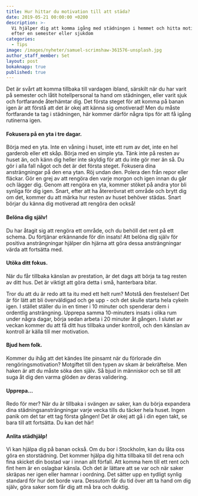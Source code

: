 ```yaml
---
title: Hur hittar du motivation till att städa?
date: 2019-05-21 00:00:00 +0200
description: >-
  Vi hjälper dig att komma igång med städningen i hemmet och hitta motivation
  efter en semester eller sjukdom
categories:
  - Tips
image: /images/nyheter/samuel-scrimshaw-361576-unsplash.jpg
author_staff_member: Set
layout: post
bokaknapp: true
published: true
---
```


Det &auml;r sv&aring;rt att komma tillbaka till vardagen ibland, s&auml;rskilt n&auml;r du har varit p&aring; semester och l&aring;tit hotellpersonal ta hand om st&auml;dningen, eller varit sjuk och fortfarande &aring;terh&auml;mtar dig. Det f&ouml;rsta steget f&ouml;r att komma p&aring; banan igen &auml;r att f&ouml;rst&aring; att det &auml;r okej att k&auml;nna sig omotiverad\! Men du m&aring;ste fortfarande ta tag i st&auml;dningen, h&auml;r kommer d&auml;rf&ouml;r n&aring;gra tips f&ouml;r att f&aring; ig&aring;ng rutinerna igen.

#### Fokusera p&aring; en yta i tre dagar.

B&ouml;rja med en yta. Inte en v&aring;ning i huset, inte ett rum av det, inte en hel garderob eller ett sk&aring;p. B&ouml;rja med en simple yta. T&auml;nk inte p&aring; resten av huset &auml;n, och k&auml;nn dig heller inte skyldig f&ouml;r att du inte g&ouml;r mer &auml;n s&aring;. Du g&ouml;r i alla fall n&aring;got och det &auml;r det f&ouml;rsta steget. Fokusera dina anstr&auml;ngningar p&aring; den ena ytan. R&ouml;j undan den. Polera den fr&aring;n repor eller fl&auml;ckar. G&ouml;r en grej av att reng&ouml;ra den varje morgon och igen innan du g&aring;r och l&auml;gger dig. Genom att reng&ouml;ra en yta, kommer st&ouml;ket p&aring; andra ytor bli synliga f&ouml;r dig igen. Snart, efter att ha &aring;terer&ouml;vrat ett omr&aring;de och brytt dig om det, kommer du att m&auml;rka hur resten av huset beh&ouml;ver st&auml;das. Snart b&ouml;rjar du k&auml;nna dig motiverad att reng&ouml;ra den ocks&aring;\!

#### Bel&ouml;na dig sj&auml;lv\!

Du har &aring;tagit sig att reng&ouml;ra ett omr&aring;de, och du beh&ouml;ll det rent p&aring; ett schema. Du f&ouml;rtj&auml;nar erk&auml;nnande f&ouml;r din insats\! Att bel&ouml;na dig sj&auml;lv f&ouml;r positiva anstr&auml;ngningar hj&auml;lper din hj&auml;rna att g&ouml;ra dessa anstr&auml;ngningar v&auml;rda att forts&auml;tta med.

#### Ut&ouml;ka ditt fokus.

N&auml;r du f&aring;r tillbaka k&auml;nslan av prestation, &auml;r det dags att b&ouml;rja ta tag resten av ditt hus. Det &auml;r viktigt att g&ouml;ra detta i sm&aring;, hanterbara bitar.

Tror du att du &auml;r redo att ta itu med ett helt rum? Motst&aring; den frestelsen\! Det &auml;r f&ouml;r l&auml;tt att bli &ouml;verv&auml;ldigad och ge upp - och det skulle starta hela cykeln igen. I st&auml;llet st&auml;ller du in en timer i 10 minuter och spenderar dem i ordentlig anstr&auml;ngning. Upprepa samma 10-minuters insats i olika rum under n&aring;gra dagar, b&ouml;rja sedan arbeta i 20 minuter &aring;t g&aring;ngen. I slutet av veckan kommer du att f&aring; ditt hus tillbaka under kontroll, och den k&auml;nslan av kontroll &auml;r k&auml;lla till mer motivation.

#### Bjud hem folk.

Kommer du ih&aring;g att det k&auml;ndes lite pinsamt n&auml;r du f&ouml;rlorade din reng&ouml;ringsmotivation? Motgiftet till den typen av skam &auml;r bekr&auml;ftelse. Men haken &auml;r att du m&aring;ste s&ouml;ka den sj&auml;lv. S&aring; bjud in m&auml;nniskor och se till att suga &aring;t dig den varma gl&ouml;den av deras validering.

#### Upprepa...

Redo f&ouml;r mer? N&auml;r du &auml;r tillbaka i sv&auml;ngen av saker, kan du b&ouml;rja expandera dina st&auml;dningsanstr&auml;ngningar varje vecka tills du t&auml;cker hela huset. Ingen panik om det tar ett tag f&ouml;rsta g&aring;ngen\! Det &auml;r okej att g&aring; i din egen takt, se bara till att forts&auml;tta. Du kan det h&auml;r\!

#### Anlita st&auml;dhj&auml;lp\!

Vi kan hj&auml;lpa dig p&aring; banan ocks&aring;. Om du bor i Stockholm, kan du l&aring;ta oss g&ouml;ra en storst&auml;dning. Det kommer hj&auml;lpa dig hitta tillbaka till det rena och fina skicket din bostad var i innan allt f&ouml;rfall. Att komma hem till ett rent och fint hem &auml;r en oslagbar k&auml;nsla. Och det &auml;r l&auml;ttare att se var och n&auml;r saker skr&auml;pas ner igen eller hamnar i oordning. Det s&auml;tter upp en tydligt synlig standard f&ouml;r hur det borde vara. Dessutom f&aring;r du tid &ouml;ver att ta hand om dig sj&auml;lv, g&ouml;ra saker som f&aring;r dig att m&aring; bra och duktig.